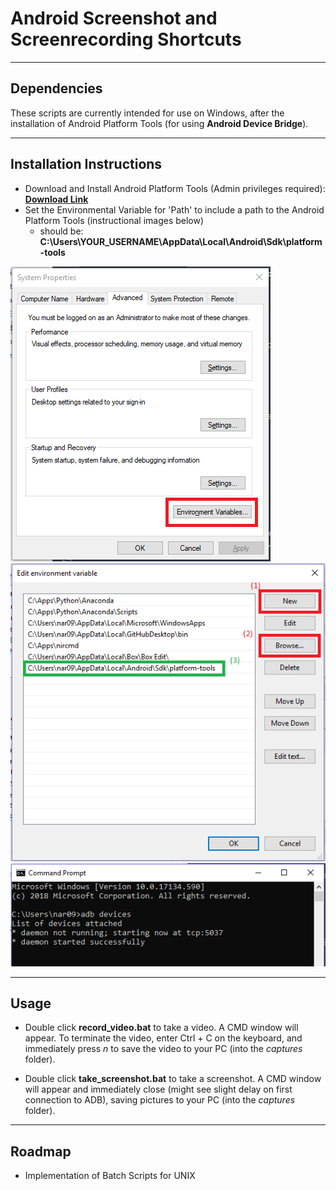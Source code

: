 # Android Screenshot and Screenrecording Shortcuts

---

## Dependencies

These scripts are currently intended for use on Windows, after the installation of Android Platform Tools (for using **Android Device Bridge**).

---

## Installation Instructions

* Download and Install Android Platform Tools (Admin privileges required): [**Download Link**](https://developer.android.com/studio/releases/platform-tools)
* Set the Environmental Variable for 'Path' to include a path to the Android Platform Tools (instructional images below)
	* should be: **C:\Users\YOUR_USERNAME\AppData\Local\Android\Sdk\platform-tools**

[systemprops]: guide/sysprops.png "alt"
[setpath]: guide/setpath.png "Settings the ADB Path (successful path in green)"
[adbworking]: guide/adbworking.png "alt"

![alt text][systemprops]
![alt text][setpath]
![alt text][adbworking]

---

## Usage
* Double click **record_video.bat** to take a video. A CMD window will appear. To terminate the video, enter Ctrl + C on the keyboard, and immediately press *n* to save the video to your PC (into the *captures* folder).

* Double click **take_screenshot.bat** to take a screenshot. A CMD window will appear and immediately close (might see slight delay on first connection to ADB), saving pictures to your PC (into the *captures* folder).

---

## Roadmap
* Implementation of Batch Scripts for UNIX